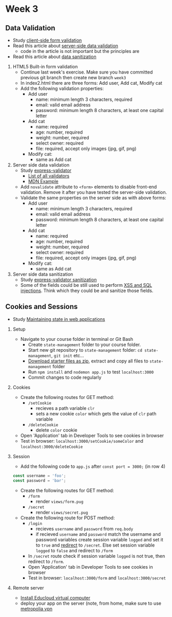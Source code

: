 # Week 3
## Data Validation
* Study [client-side form validation](https://developer.mozilla.org/en-US/docs/Learn/HTML/Forms/Form_validation)
* Read this article about [server-side data validation](https://medium.com/@BaYinMin/application-security-what-is-server-side-input-validation-why-is-it-needed-anyway-e0613c733548)
   * code in the article is not important but the principles are
* Read this article about [data sanitization](https://medium.com/@abderrahman.hamila/what-sanitize-mean-and-why-sanitize-in-code-data-5c68c9f76164)

1. HTML5 Built-in form validation
   * Continue last week's exercise. Make sure you have committed previous git branch then create new branch `week3`
   * In index2.html there are three forms: Add user, Add cat, Modify cat
   * Add the following validation properties:
      * Add user
         * name: minimum length 3 characters, required
         * email: valid email address
         * password: minimum length 8 characters, at least one capital letter
      * Add cat
         * name: required
         * age: number, required
         * weight: number, required
         * select owner: required
         * file: required, accept only images (jpg, gif, png)
      * Modify cat:
         * same as Add cat
1. Server side data validation
   * Study [express-validator](https://express-validator.github.io/docs/)
      * [List of all validators](https://github.com/validatorjs/validator.js#validators)
      * [MDN Example](https://developer.mozilla.org/en-US/docs/Learn/Server-side/Express_Nodejs/forms#Using_express-validator)
   * Add `novalidate` attribute to `<form>` elements to disable front-end validation. Remove it after you have tested the server-side validation.
   * Validate the same properties on the server side as with above forms:
      * Add user
         * name: minimum length 3 characters, required
         * email: valid email address
         * password: minimum length 8 characters, at least one capital letter
      * Add cat
         * name: required
         * age: number, required
         * weight: number, required
         * select owner: required
         * file: required, accept only images (jpg, gif, png)
      * Modify cat:
         * same as Add cat
1. Server side data sanitization
   * Study [express-validator sanitization](https://express-validator.github.io/docs/sanitization.html)
   * Some of the fields could be still used to perform [XSS and SQL injections](https://keirstenbrager.tech/sql-vs-xxs-injection-attacks-explained/). Think which they could be and sanitize those fields.

## Cookies and Sessions
* Study [Maintaining state in web applications](state-management.md)

1. Setup
   * Navigate to your course folder in terminal or Git Bash
      * Create `state-management` folder to your course folder.
      * Start new git repository to `state-management` folder: `cd state-management`, `git init` etc...
      * [Download starter files as zip](https://github.com/ilkkamtk/wop-starters/tree/state-management), extract and copy all files to `state-management` folder
      * Run `npm install` and `nodemon app.js` to test `localhost:3000`
      * Commit changes to code regularly

1. Cookies
   * Create the following routes for GET method:
      * `/setCookie`
         * recieves a path variable `clr`
         * sets a new cookie `color` which gets the value of `clr` path variable
      * `/deleteCookie`
         * delete `color` cookie
   * Open 'Application' tab in Developer Tools to see cookies in browser
   * Test in browser: `localhost:3000/setCookie/someColor` and `localhost:3000/deleteCookie`

1. Session
   * Add the following code to `app.js` after `const port = 3000;` (in row 4)
   ```javascript
   const username = 'foo';
   const password = 'bar';
   ```
   * Create the following routes for GET method:
      * `/form`
         * render `views/form.pug`
      * `/secret`
         * render `views/secret.pug`
   * Create the following route for POST method:
      * `/login`
         * recieves `username` and `password` from `req.body`
         * if recieved `username` and `password` match the username and password variables create session variable `logged` and set it to `true` and [redirect](https://expressjs.com/en/api.html#res.redirect) to `/secret`. Else set session variable `logged` to `false` and redirect to `/form`
      * In `/secret` route check if session variable `logged` is not true, then redirect to `/form`.
      * Open 'Application' tab in Developer Tools to see cookies in browser
      * Test in browser: `localhost:3000/form` and `localhost:3000/secret`

1. Remote server
    * [Install Educloud virtual computer](https://docs.google.com/document/d/10_NYlJdMaDE_Cv3yZvaZn2g9scs8-n7GOYxOgSrAgC0/edit#heading=h.vfts8ixd14uo)
    * deploy your app on the server (note, from home, make sure to use [metropolia vpn](https://vpn.metropolia.fi)
